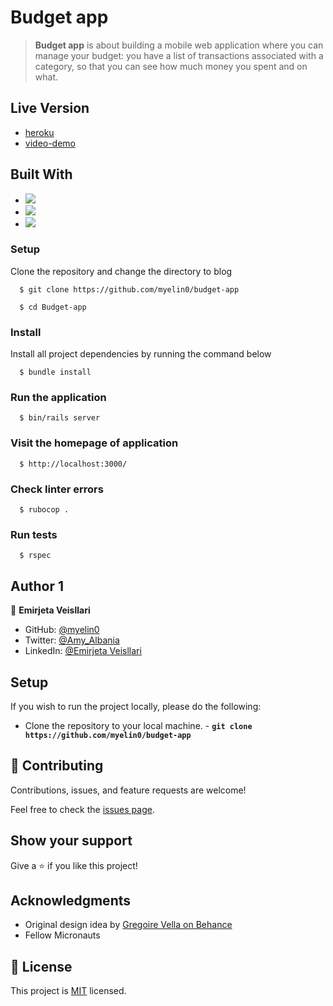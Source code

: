 # Budget app


> **Budget app** is about building a mobile web application where you can manage your budget: you have a list of transactions associated with a category, so that you can see how much money you spent and on what.


## Live Version

- [heroku](https://budgetemi.herokuapp.com/)
- [video-demo](https://www.loom.com/share/53f33695941744fbb6fff5b872cc561a)
## Built With

- ![](https://img.shields.io/badge/Github-blueviolet)
- ![](https://img.shields.io/badge/Ruby_On_Rails-red)
- ![](https://img.shields.io/badge/Bootstrap-blueviolet)

### Setup
Clone the repository and change the directory to blog

```
  $ git clone https://github.com/myelin0/budget-app

  $ cd Budget-app
```

### Install
Install all project dependencies by running the command below

```
  $ bundle install
```

### Run the application
```
  $ bin/rails server
```

### Visit the homepage of application
```
  $ http://localhost:3000/
```

### Check linter errors
```
  $ rubocop .
```

### Run tests
```
  $ rspec
```
## Author 1

👤 **Emirjeta Veisllari**

- GitHub: [@myelin0](https://github.com/myelin0)
- Twitter: [@Amy_Albania](https://twitter.com/Amy_albania)
- LinkedIn: [@Emirjeta Veisllari](https://www.linkedin.com/in/emirjeta-veisllari/)

## Setup

If you wish to run the project locally, please do the following:

- Clone the repository to your local machine. - **`git clone https://github.com/myelin0/budget-app`**

## 🤝 Contributing

Contributions, issues, and feature requests are welcome!

Feel free to check the [issues page]().

## Show your support

Give a ⭐️ if you like this project!

## Acknowledgments

- Original design idea by [Gregoire Vella on Behance](https://www.behance.net/gregoirevella)
- Fellow Micronauts

## 📝 License

This project is [MIT](./MIT.md) licensed.
